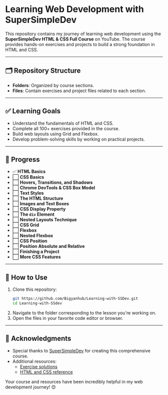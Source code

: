 # Learning Web Development with SuperSimpleDev  

This repository contains my journey of learning web development using the **SuperSimpleDev HTML & CSS Full Course** on YouTube. The course provides hands-on exercises and projects to build a strong foundation in HTML and CSS.  

---

## 🗂️ Repository Structure  

- **Folders**: Organized by course sections.  
- **Files**: Contain exercises and project files related to each section.  

---

## ✅ Learning Goals  

- Understand the fundamentals of HTML and CSS.  
- Complete all 100+ exercises provided in the course.  
- Build web layouts using Grid and Flexbox.  
- Develop problem-solving skills by working on practical projects.  

---

## 🔨 Progress  

- ✅ **HTML Basics**  
- ⬜ **CSS Basics**  
- ⬜ **Hovers, Transitions, and Shadows**  
- ⬜ **Chrome DevTools & CSS Box Model**  
- ⬜ **Text Styles**  
- ⬜ **The HTML Structure**  
- ⬜ **Images and Text Boxes**  
- ⬜ **CSS Display Property**  
- ⬜ **The `div` Element**  
- ⬜ **Nested Layouts Technique**  
- ⬜ **CSS Grid**  
- ⬜ **Flexbox**  
- ⬜ **Nested Flexbox**  
- ⬜ **CSS Position**  
- ⬜ **Position Absolute and Relative**  
- ⬜ **Finishing a Project**  
- ⬜ **More CSS Features**  

---

## 🚀 How to Use  

1. Clone this repository:  
   ```bash
   git https://github.com/Bigyanhub/Learning-with-SSDev.git
   cd Learning-with-SSdev  
2. Navigate to the folder corresponding to the lesson you're working on.
3. Open the files in your favorite code editor or browser.

---

## 🎉 Acknowledgments  

- Special thanks to [SuperSimpleDev](https://www.youtube.com/@SuperSimpleDev) for creating this comprehensive course.  
- Additional resources:  
  - [Exercise solutions](https://github.com/SuperSimpleDev/html-css-course-2022/tree/main/1-exercise-solutions)  
  - [HTML and CSS reference](https://supersimpledev.github.io/references/html-css-reference.pdf)  

Your course and resources have been incredibly helpful in my web development journey! 😊

